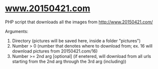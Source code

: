 # www.20150421.com
PHP script that downloads all the images from http://www.20150421.com/

Arguments:
1. Directory (pictures will be saved here, inside a folder "pictures")
2. Number > 0 (number that denotes where to download from; ex. 16 will download pictures from 20150421.com/16)
3. Number >= 2nd arg [optional] (if enetered, will download from all urls starting from the 2nd arg through the 3rd arg (including))
